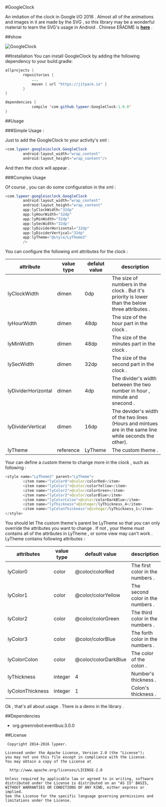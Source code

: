 #GoogleClock

An imitation of the clock in Google I/O 2016 . 
Almost all of the animations and images in it are made by the SVG , so this library may be a wonderful material to learn the SVG's usage in Android . Chinese ERADME is **[here](https://github.com/lypeer/GoogleClock/blob/master/README-CN.md)** .

##show

![GoogleClock](http://ac-cnyv47la.clouddn.com/ac980baf7fcca42e.gif)

##Installation
You can install GoogleClock by adding the following dependency to your build.gradle:
```java
allprojects {
		repositories {
			...
			maven { url "https://jitpack.io" }
		}
}
```
```java
dependencies {
	        compile 'com.github.lypeer:GoogleClock:1.0.0'
}
```

##Usage

###Simple Usage :

Just to add the GoogleClock to your activity's xml :

```java
<com.lypeer.googleioclock.GoogleClock
        android:layout_width="wrap_content"
        android:layout_height="wrap_content"/>
```

And then the clock will appear .

###Complex Usage

 Of course , you can do some configuration in the xml :

```java
<com.lypeer.googleioclock.GoogleClock
        android:layout_width="wrap_content"
        android:layout_height="wrap_content"
        app:lyClockWidth="32dp"
        app:lyHourWidth="32dp"
        app:lyMinWidth="32dp"
        app:lySecWidth="32dp"
        app:lyDividerHorizontal="32dp"
        app:lyDividerVertical="32dp"
        app:lyTheme="@style/LyTheme3"
        />
```
You can configure the following xml attributes for the clock :

|attribute|value type|defalut value| description|
|---| ---| ---|---|
|lyClockWidth|dimen|0dp|The size of numbers in the clock . But it's priority is lower than the below three attributes .|
|lyHourWidth|dimen|48dp|The size of the hour part in the clock .|
|lyMinWidth|dimen|48dp|The size of the minutes part in the clock .|
|lySecWidth|dimen|32dp|The size of the second part in the clock .|
|lyDividerHorizontal|dimen|4dp|The divider's width between the two number in hour , minute and snecond .|
|lyDividerVertical|dimen|16dp|The devider's width of the two lines (Hours and mintues are in the same line while seconds the other).|
|lyTheme|reference|LyTheme|The custom theme .|

Your can define a custom theme to change more in the clock , such as following :

```java
<style name="LyTheme2" parent="LyTheme">
        <item name="lyColor0">@color/colorRed</item>
        <item name="lyColor1">@color/colorYellow</item>
        <item name="lyColor2">@color/colorGreen</item>
        <item name="lyColor3">@color/colorBlue</item>
        <item name="lyColorColon">@color/colorDarkBlue</item>
        <item name="lyThickness">@integer/lyThickness_4</item>
        <item name="lyColonThickness">@integer/lyThickness_1</item>
</style>
```

You should let The custom theme's parent be LyTheme so that you can only override the attributes you want to change . If not , your theme must contains all of the attributes in LyTheme , or some view may can't work . LyTheme contains following attributes :

|attributes|value type|default value|description|
|---|---|---|---|
|lyColor0|color|@color/colorRed|The first color in the numbers .|
|lyColor1|color|@color/colorYellow|The second color in the numbers .|
|lyColor2|color|@color/colorGreen|The third color in the numbers .|
|lyColor3|color|@color/colorBlue|The forth color in the numbers .|
|lyColorColon|color|@color/colorDarkBlue|The color of the colon .|
|lyThickness|integer|4|Number's thickness .|
|lyColonThickness|integer|1|Colon's thickness .|

Ok , that's all about usage . There is a demo in the library .

##Dependencies

 - org.greenrobot:eventbus:3.0.0 

##License
 ```
  Copyright 2014-2016 lypeer.

Licensed under the Apache License, Version 2.0 (the "License");
you may not use this file except in compliance with the License.
You may obtain a copy of the License at

   http://www.apache.org/licenses/LICENSE-2.0

Unless required by applicable law or agreed to in writing, software
distributed under the License is distributed on an "AS IS" BASIS,
WITHOUT WARRANTIES OR CONDITIONS OF ANY KIND, either express or implied.
See the License for the specific language governing permissions and
limitations under the License.
```


